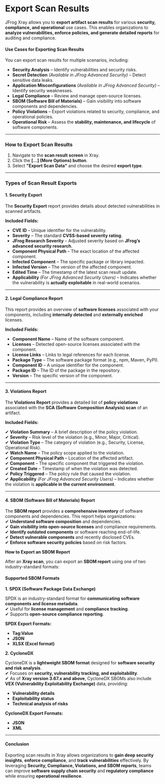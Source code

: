 # Export Scan Results

JFrog Xray allows you to **export artifact scan results** for various **security, compliance, and operational** use cases. This enables organizations to **analyze vulnerabilities, enforce policies, and generate detailed reports** for auditing and compliance.

#### **Use Cases for Exporting Scan Results**

You can export scan results for multiple scenarios, including:

* **Security Analysis** – Identify vulnerabilities and security risks.
* **Secret Detection** _(Available in JFrog Advanced Security)_ – Detect sensitive data leaks.
* **Application Misconfigurations** _(Available in JFrog Advanced Security)_ – Identify security weaknesses.
* **Legal Compliance** – Review and manage open-source licenses.
* **SBOM (Software Bill of Materials)** – Gain visibility into software components and dependencies.
* **Policy Violations** – Export violations related to security, compliance, and operational policies.
* **Operational Risk** – Assess the **stability, maintenance, and lifecycle** of software components.

***

### **How to Export Scan Results**

1. Navigate to the **scan result screen** in Xray.
2. Click the **\[...] (More Options) button**.
3. Select **"Export Scan Data"** and choose the desired **export type**.

***

### **Types of Scan Result Exports**

#### **1. Security Export**

The **Security Export** report provides details about detected vulnerabilities in scanned artifacts.

**Included Fields:**

* **CVE ID** – Unique identifier for the vulnerability.
* **Severity** – The standard **CVSS-based severity rating**.
* **JFrog Research Severity** – Adjusted severity based on **JFrog’s advanced security research**.
* **Component Physical Path** – The exact location of the affected component.
* **Infected Component** – The specific package or library impacted.
* **Infected Version** – The version of the affected component.
* **Edited Time** – The timestamp of the latest scan result update.
* **Applicability** _(For JFrog Advanced Security Users)_ – Indicates whether the vulnerability is **actually exploitable** in real-world scenarios.

***

#### **2. Legal Compliance Report**

This report provides an overview of **software licenses** associated with your components, including **internally detected** and **externally enriched** licenses.

**Included Fields:**

* **Component Name** – Name of the software component.
* **Licenses** – Detected open-source licenses associated with the component.
* **License Links** – Links to legal references for each license.
* **Package Type** – The software package format (e.g., npm, Maven, PyPI).
* **Component ID** – A unique identifier for the component.
* **Package ID** – The ID of the package in the repository.
* **Version** – The specific version of the component.

***

#### **3. Violations Report**

The **Violations Report** provides a detailed list of **policy violations** associated with the **SCA (Software Composition Analysis) scan** of an artifact.

**Included Fields:**

✔ **Violation Summary** – A brief description of the policy violation.\
✔ **Severity** – Risk level of the violation (e.g., Minor, Major, Critical).\
✔ **Violation Type** – The category of violation (e.g., Security, License, Operational Risk).\
✔ **Watch Name** – The policy scope applied to the violation.\
✔ **Component Physical Path** – Location of the affected artifact.\
✔ **Component** – The specific component that triggered the violation.\
✔ **Created Date** – Timestamp of when the violation was detected.\
✔ **Policy Triggered** – The policy rule that caused the violation.\
✔ **Applicability** _(For JFrog Advanced Security Users)_ – Indicates whether the violation is **applicable in the current environment**.

***

#### **4. SBOM (Software Bill of Materials) Report**

The **SBOM report** provides a **comprehensive inventory** of software components and dependencies. This report helps organizations:\
✔ **Understand software composition** and dependencies.\
✔ **Gain visibility into open-source licenses** and compliance requirements.\
✔ **Identify outdated components** or software reaching end-of-life.\
✔ **Detect vulnerable components** and recently disclosed CVEs.\
✔ **Enforce software security policies** based on risk factors.

**How to Export an SBOM Report**

After an **Xray scan**, you can export an **SBOM report** using one of two industry-standard formats:

#### **Supported SBOM Formats**

**1. SPDX (Software Package Data Exchange)**

SPDX is an industry-standard format for **communicating software components and license metadata**.\
✔ Useful for **license management** and **compliance tracking**.\
✔ Supports **open-source compliance reporting**.

**SPDX Export Formats:**

* **Tag:Value**
* **JSON**
* **XLSX (Excel format)**

**2. CycloneDX**

CycloneDX is a **lightweight SBOM format** designed for **software security and risk analysis**.\
✔ Focuses on **security, vulnerability tracking, and exploitability**.\
✔ As of **Xray version 3.67.x and above**, CycloneDX SBOMs also include **VEX (Vulnerability Exploitability Exchange)** data, providing:

* **Vulnerability details**
* **Exploitability status**
* **Technical analysis of risks**

**CycloneDX Export Formats:**

* **JSON**
* **XML**

***

#### **Conclusion**

Exporting scan results in Xray allows organizations to **gain deep security insights**, **enforce compliance**, and **track vulnerabilities** effectively. By leveraging **Security, Compliance, Violations, and SBOM reports**, teams can improve **software supply chain security** and **regulatory compliance** while ensuring **operational resilience**.







